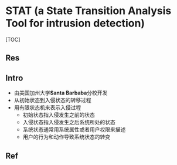 # STAT (a State Transition Analysis Tool for intrusion detection)

[TOC]



## Res


## Intro
- 由美国加州大学**Santa Barbaba**分校开发
- 从初始状态到入侵状态的转移过程
- 用有限状态机来表示入侵过程
	- 初始状态指入侵发生之前的状态
	- 入侵状态指入侵发生之后系统所处的状态
	- 系统状态通常用系统属性或者用户权限来描述
	- 用户的行为和动作导致系统状态的转变



## Ref

